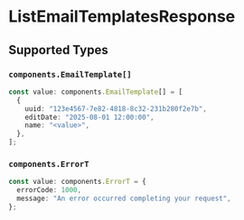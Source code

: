 # ListEmailTemplatesResponse


## Supported Types

### `components.EmailTemplate[]`

```typescript
const value: components.EmailTemplate[] = [
  {
    uuid: "123e4567-7e82-4818-8c32-231b280f2e7b",
    editDate: "2025-08-01 12:00:00",
    name: "<value>",
  },
];
```

### `components.ErrorT`

```typescript
const value: components.ErrorT = {
  errorCode: 1000,
  message: "An error occurred completing your request",
};
```

